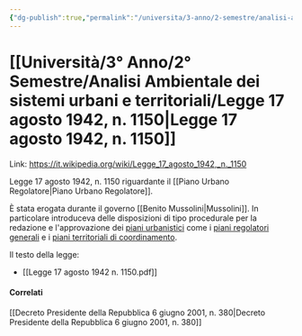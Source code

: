 ```yaml
---
{"dg-publish":true,"permalink":"/universita/3-anno/2-semestre/analisi-ambientale-dei-sistemi-urbani-e-territoriali/legge-17-agosto-1942-n-1150/","tags":["Legge","Legge/Legge","Urbanistica","Norma"]}
---
```



# [[Università/3° Anno/2° Semestre/Analisi Ambientale dei sistemi urbani e territoriali/Legge 17 agosto 1942, n. 1150\|Legge 17 agosto 1942, n. 1150]]


Link: https://it.wikipedia.org/wiki/Legge_17_agosto_1942,_n._1150

Legge 17 agosto 1942, n. 1150 riguardante il [[Piano Urbano Regolatore\|Piano Urbano Regolatore]]. 

È stata erogata durante il governo [[Benito Mussolini\|Mussolini]]. In particolare introduceva delle disposizioni di tipo procedurale per la redazione e l'approvazione dei [piani urbanistici](https://it.wikipedia.org/wiki/Piani_urbanistici "Piani urbanistici") come i [piani regolatori generali](https://it.wikipedia.org/wiki/Piani_regolatori_generali "Piani regolatori generali") e i [piani territoriali di coordinamento](https://it.wikipedia.org/wiki/Piani_territoriali_di_coordinamento "Piani territoriali di coordinamento").


Il testo della legge:
- [[Legge 17 agosto 1942 n. 1150.pdf]]


#### Correlati

[[Decreto Presidente della Repubblica 6 giugno 2001, n. 380\|Decreto Presidente della Repubblica 6 giugno 2001, n. 380]]
